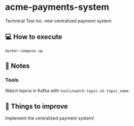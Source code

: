# acme-payments-system
Technical Test Inc. new centralized payment system

## :computer: How to execute
```docker-compose up```

## :memo: Notes

### Tools
Watch topcis in Kafka with ```tools/watch-topic.sh topic_name```.

## :pushpin: Things to improve
Implement the centralized payment system!
